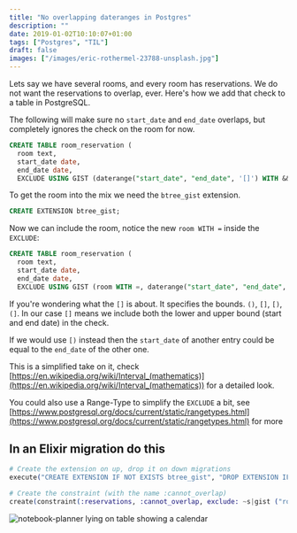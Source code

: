 ```yaml
---
title: "No overlapping dateranges in Postgres"
description: ""
date: 2019-01-02T10:10:07+01:00
tags: ["Postgres", "TIL"]
draft: false
images: ["/images/eric-rothermel-23788-unsplash.jpg"]
---
```


Lets say we have several rooms, and every room has reservations. We do not want the reservations to overlap, ever. Here's how we add that check to a table in PostgreSQL.<!--more-->

The following will make sure no `start_date` and `end_date` overlaps, but completely ignores the check on the room for now.

```sql
CREATE TABLE room_reservation (
  room text,
  start_date date,
  end_date date,
  EXCLUDE USING GIST (daterange("start_date", "end_date", '[]') WITH &&));
```

To get the room into the mix we need the `btree_gist` extension.

```sql
CREATE EXTENSION btree_gist;
```

Now we can include the room, notice the new `room WITH =` inside the `EXCLUDE`:

```sql
CREATE TABLE room_reservation (
  room text,
  start_date date,
  end_date date,
  EXCLUDE USING GIST (room WITH =, daterange("start_date", "end_date", '[]') WITH &&));
```

If you're wondering what the `[]` is about. It specifies the bounds. `()`, `[]`, `[)`, `(]`. In our case `[]` means we include both the lower and upper bound (start and end date) in the check.

If we would use `[)` instead then the `start_date` of another entry could be equal to the `end_date` of the other one.

This is a simplified take on it, check [https://en.wikipedia.org/wiki/Interval_(mathematics)](https://en.wikipedia.org/wiki/Interval_(mathematics)) for a detailed look.

You could also use a Range-Type to simplify the `EXCLUDE` a bit, see [https://www.postgresql.org/docs/current/static/rangetypes.html](https://www.postgresql.org/docs/current/static/rangetypes.html) for more

## In an Elixir migration do this

```elixir
# Create the extension on up, drop it on down migrations
execute("CREATE EXTENSION IF NOT EXISTS btree_gist", "DROP EXTENSION IF EXISTS btree_gist")

# Create the constraint (with the name :cannot_overlap)
create(constraint(:reservations, :cannot_overlap, exclude: ~s|gist ("room" WITH =, daterange("start_date", "end_date", '[]') WITH &&)|))
```

![notebook-planner lying on table showing a calendar](/images/eric-rothermel-23788-unsplash.jpg)
